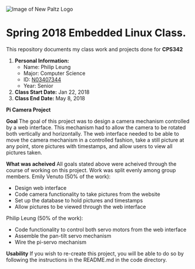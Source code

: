 ![Image of New Paltz Logo](https://www.newpaltz.edu/media/identity/logos/newpaltzlogo.jpg)
# Spring 2018 Embedded Linux Class.
This repository documents my class work and projects done for **CPS342**
1. **Personal Information:**
   * Name: Philip Leung
   * Major: Computer Science
   * ID: [N03407344](https://github.com/N03407344)
   * Year: Senior
2. **Class Start Date:** Jan 22, 2018
3. **Class End Date:** May 8, 2018
  
  
  
__Pi Camera Project__

__Goal__
The goal of this project was to design a camera mechanism controlled by a web interface. This mechanism had to allow the camera to be rotated both vertically and horizontally. The web interface needed to be able to move the camera mechanism in a controlled fashion, take a still picture at any point, store pictures with timestamps, and allow users to view all pictures taken.

__What was acheived__
All goals stated above were acheived through the course of working on this project. Work was split evenly among group members.
Emily Venuto (50% of the work):
  -	Design web interface
  -	Code camera functionality to take pictures from the website
  -	Set up the database to hold pictures and timestamps
  -	Allow pictures to be viewed through the web interface

Philip Leung (50% of the work):
  -	Code functionality to control both servo motors from the web interface
  -	Assemble the pan-tilt servo mechanism
  -	Wire the pi-servo mechanism

__Usability__
If you wish to re-create this project, you will be able to do so by following the instructions in the README.md in the code directory.
